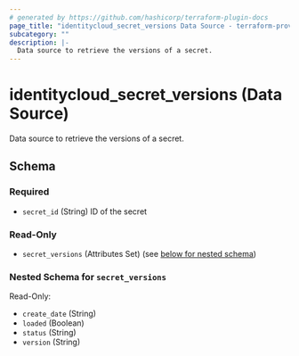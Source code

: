 ```yaml
---
# generated by https://github.com/hashicorp/terraform-plugin-docs
page_title: "identitycloud_secret_versions Data Source - terraform-provider-identitycloud"
subcategory: ""
description: |-
  Data source to retrieve the versions of a secret.
---
```


# identitycloud_secret_versions (Data Source)

Data source to retrieve the versions of a secret.



<!-- schema generated by tfplugindocs -->
## Schema

### Required

- `secret_id` (String) ID of the secret

### Read-Only

- `secret_versions` (Attributes Set) (see [below for nested schema](#nestedatt--secret_versions))

<a id="nestedatt--secret_versions"></a>
### Nested Schema for `secret_versions`

Read-Only:

- `create_date` (String)
- `loaded` (Boolean)
- `status` (String)
- `version` (String)

